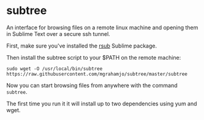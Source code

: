 # subtree

An interface for browsing files on a remote linux machine and opening them in Sublime Text over a secure ssh tunnel.

First, make sure you've installed the [rsub](https://github.com/henrikpersson/rsub) Sublime package.

Then install the subtree script to your $PATH on the remote machine:
```
sudo wget -O /usr/local/bin/subtree https://raw.githubusercontent.com/mgrahamjo/subtree/master/subtree
```

Now you can start browsing files from anywhere with the command `subtree`.

The first time you run it it will install up to two dependencies using yum and wget.